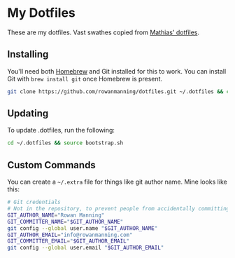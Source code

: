 
My Dotfiles
===========

These are my dotfiles. Vast swathes copied from [Mathias' dotfiles][mathias].

Installing
----------

You'll need both [Homebrew][brew] and Git installed for this to work. You can install Git with `brew install git` once Homebrew is present.

```sh
git clone https://github.com/rowanmanning/dotfiles.git ~/.dotfiles && cd ~/.dotfiles && source bootstrap.sh
```


Updating
--------

To update .dotfiles, run the following:

```sh
cd ~/.dotfiles && source bootstrap.sh
```


Custom Commands
---------------

You can create a `~/.extra` file for things like git author name. Mine looks like this:

```sh
# Git credentials
# Not in the repository, to prevent people from accidentally committing under my name
GIT_AUTHOR_NAME="Rowan Manning"
GIT_COMMITTER_NAME="$GIT_AUTHOR_NAME"
git config --global user.name "$GIT_AUTHOR_NAME"
GIT_AUTHOR_EMAIL="info@rowanmanning.com"
GIT_COMMITTER_EMAIL="$GIT_AUTHOR_EMAIL"
git config --global user.email "$GIT_AUTHOR_EMAIL"
```



[brew]: http://brew.sh/
[mathias]: https://github.com/mathiasbynens/dotfiles
